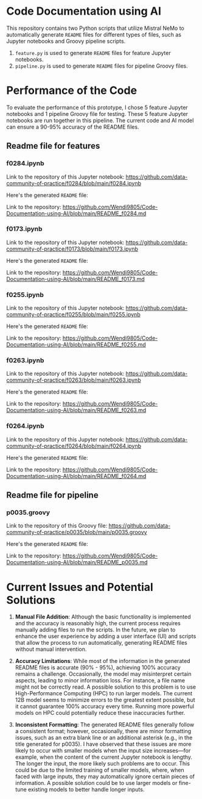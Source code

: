 # Code Documentation using AI

This repository contains two Python scripts that utilize Mistral NeMo to automatically generate `README` files for different types of files, such as Jupyter notebooks and Groovy pipeline scripts.

1. `feature.py` is used to generate `README` files for feature Jupyter notebooks.
2. `pipeline.py` is used to generate `README` files for pipeline Groovy files.

# Performance of the Code

To evaluate the performance of this prototype, I chose 5 feature Jupyter notebooks and 1 pipeline Groovy file for testing. These 5 feature Jupyter notebooks are run together in this pipeline. The current code and AI model can ensure a 90-95% accuracy of the README files.

## Readme file for features

### f0284.ipynb

Link to the repository of this Jupyter notebook:
https://github.com/data-community-of-practice/f0284/blob/main/f0284.ipynb

Here's the generated `README` file:

Link to the repository:
https://github.com/Wendi9805/Code-Documentation-using-AI/blob/main/README_f0284.md

### f0173.ipynb

Link to the repository of this Jupyter notebook:
https://github.com/data-community-of-practice/f0173/blob/main/f0173.ipynb

Here's the generated `README` file:

Link to the repository: 
https://github.com/Wendi9805/Code-Documentation-using-AI/blob/main/README_f0173.md

### f0255.ipynb

Link to the repository of this Jupyter notebook:
https://github.com/data-community-of-practice/f0255/blob/main/f0255.ipynb

Here's the generated `README` file:

Link to the repository: 
https://github.com/Wendi9805/Code-Documentation-using-AI/blob/main/README_f0255.md

### f0263.ipynb

Link to the repository of this Jupyter notebook:
https://github.com/data-community-of-practice/f0263/blob/main/f0263.ipynb

Here's the generated `README` file:

Link to the repository: 
https://github.com/Wendi9805/Code-Documentation-using-AI/blob/main/README_f0263.md

### f0264.ipynb

Link to the repository of this Jupyter notebook:
https://github.com/data-community-of-practice/f0264/blob/main/f0264.ipynb

Here's the generated `README` file:

Link to the repository: 
https://github.com/Wendi9805/Code-Documentation-using-AI/blob/main/README_f0264.md

## Readme file for pipeline

### p0035.groovy

Link to the repository of this Groovy file:
https://github.com/data-community-of-practice/p0035/blob/main/p0035.groovy

Here's the generated `README` file:

Link to the repository: 
https://github.com/Wendi9805/Code-Documentation-using-AI/blob/main/README_p0035.md

# Current Issues and Potential Solutions

1. **Manual File Addition**: Although the basic functionality is implemented and the accuracy is reasonably high, the current process requires manually adding files to run the scripts. In the future, we plan to enhance the user experience by adding a user interface (UI) and scripts that allow the process to run automatically, generating README files without manual intervention.

2. **Accuracy Limitations**: While most of the information in the generated README files is accurate (90% - 95%), achieving 100% accuracy remains a challenge. Occasionally, the model may misinterpret certain aspects, leading to minor information loss. For instance, a file name might not be correctly read. A possible solution to this problem is to use High-Performance Computing (HPC) to run larger models. The current 12B model seems to minimize errors to the greatest extent possible, but it cannot guarantee 100% accuracy every time. Running more powerful models on HPC could potentially reduce these inaccuracies further.

3. **Inconsistent Formatting**: The generated README files generally follow a consistent format; however, occasionally, there are minor formatting issues, such as an extra blank line or an additional asterisk (e.g., in the title generated for p0035). I have observed that these issues are more likely to occur with smaller models when the input size increases—for example, when the content of the current Jupyter notebook is lengthy. The longer the input, the more likely such problems are to occur. This could be due to the limited training of smaller models, where, when faced with large inputs, they may automatically ignore certain pieces of information. A possible solution could be to use larger models or fine-tune existing models to better handle longer inputs.
